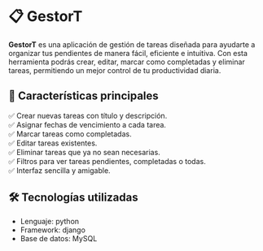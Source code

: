 # 📋 GestorT

**GestorT** es una aplicación de gestión de tareas diseñada para ayudarte a organizar tus pendientes de manera fácil, eficiente e intuitiva. Con esta herramienta podrás crear, editar, marcar como completadas y eliminar tareas, permitiendo un mejor control de tu productividad diaria.

## 📌 Características principales

✅ Crear nuevas tareas con título y descripción.  
✅ Asignar fechas de vencimiento a cada tarea.  
✅ Marcar tareas como completadas.  
✅ Editar tareas existentes.  
✅ Eliminar tareas que ya no sean necesarias.  
✅ Filtros para ver tareas pendientes, completadas o todas.  
✅ Interfaz sencilla y amigable.

## 🛠️ Tecnologías utilizadas

- Lenguaje: python
- Framework: django
- Base de datos: MySQL




